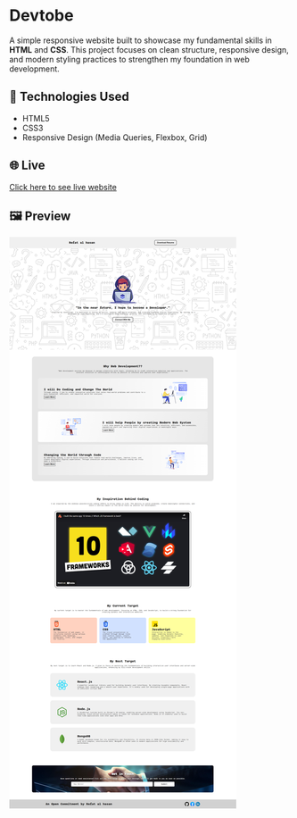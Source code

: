 # Devtobe

A simple responsive website built to showcase my fundamental skills in **HTML** and **CSS**. This project focuses on clean structure, responsive design, and modern styling practices to strengthen my foundation in web development.

## 🚀 Technologies Used

- HTML5  
- CSS3  
- Responsive Design (Media Queries, Flexbox, Grid)

## 🌐 Live

[Click here to see live website](https://refatalhasankaif.github.io/devtobe/)

## 🖼️ Preview

![Preview](assets/preview.png)
